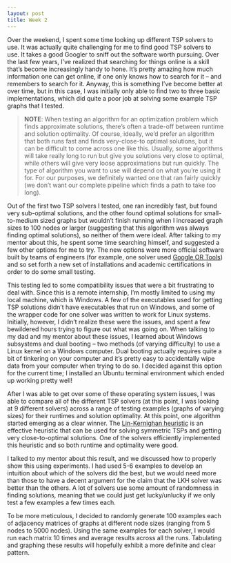 ```yaml
---
layout: post
title: Week 2
---
```

Over the weekend, I spent some time looking up different TSP solvers to use. It was actually quite challenging for me to find good TSP solvers to use. It takes a good Googler to sniff out the software worth pursuing. Over the last few years, I’ve realized that searching for things online is a skill that’s become increasingly handy to hone. It’s pretty amazing how much information one can get online, if one only knows how to search for it – and remembers to search for it. Anyway, this is something I’ve become better at over time, but in this case, I was initially only able to find two to three basic implementations, which did quite a poor job at solving some example TSP graphs that I tested.

> **NOTE**: When testing an algorithm for an optimization problem which finds approximate solutions, there’s often a trade-off between runtime and solution optimality. Of course, ideally, we’d prefer an algorithm that both runs fast and finds very-close-to optimal solutions, but it can be difficult to come across one like this. Usually, some algorithms will take really long to run but give you solutions very close to optimal, while others will give very loose approximations but run quickly. The type of algorithm you want to use will depend on what you’re using it for. For our purposes, we definitely wanted one that ran fairly quickly (we don’t want our complete pipeline which finds a path to take too long). 
    
Out of the first two TSP solvers I tested, one ran incredibly fast, but found very sub-optimal solutions, and the other found optimal solutions for small-to-medium sized graphs but wouldn’t finish running when I increased graph sizes to 100 nodes or larger (suggesting that this algorithm was always finding optimal solutions), so neither of them were ideal. After talking to my mentor about this, he spent some time searching himself, and suggested a few other options for me to try. The new options were more official software built by teams of engineers (for example, one solver used [Google OR Tools](https://developers.google.com/optimization/routing/tsp)) and so set forth a new set of installations and academic certifications in order to do some small testing. 

This testing led to some compatibility issues that were a bit frustrating to deal with. Since this is a remote internship, I’m mostly limited to using my local machine, which is Windows. A few of the executables used for getting TSP solutions didn’t have executables that run on Windows, and some of the wrapper code for one solver was written to work for Linux systems. Initially, however, I didn’t realize these were the issues, and spent a few bewildered hours trying to figure out what was going on. 
When talking to my dad and my mentor about these issues, I learned about Windows subsystems and dual booting – two methods (of varying difficulty) to use a Linux kernel on a Windows computer. Dual booting actually requires quite a bit of tinkering on your computer and it’s pretty easy to accidentally wipe data from your computer when trying to do so. I decided against this option for the current time; I installed an Ubuntu terminal environment which ended up working pretty well!

After I was able to get over some of these operating system issues, I was able to compare all of the different TSP solvers (at this point, I was looking at 9 different solvers) across a range of testing examples (graphs of varying sizes) for their runtimes and solution optimality. At this point, one algorithm started emerging as a clear winner. The [Lin-Kernighan heuristic]( https://en.wikipedia.org/wiki/Lin%E2%80%93Kernighan_heuristic) is an effective heuristic that can be used for solving symmetric TSPs and getting very close-to-optimal solutions. One of the solvers efficiently implemented this heuristic and so both runtime and optimality were good. 

I talked to my mentor about this result, and we discussed how to properly show this using experiments. I had used 5-6 examples to develop an intuition about which of the solvers did the best, but we would need more than those to have a decent argument for the claim that the LKH solver was better than the others. A lot of solvers use some amount of randomness in finding solutions, meaning that we could just get lucky/unlucky if we only test a few examples a few times each. 

To be more meticulous, I decided to randomly generate 100 examples each of adjacency matrices of graphs at different node sizes (ranging from 5 nodes to 5000 nodes). Using the same examples for each solver, I would run each matrix 10 times and average results across all the runs. Tabulating and graphing these results will hopefully exhibit a more definite and clear pattern. 
 

